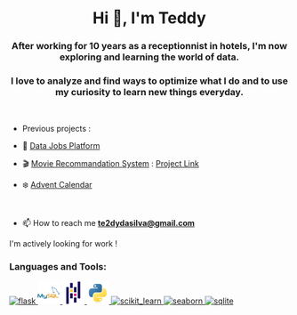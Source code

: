 <h1 align="center">Hi 👋, I'm Teddy</h1>

<h3 align="center">After working for 10 years as a receptionnist in hotels, I'm now exploring and learning the world of data.</h3>
<h3 align="center">I love to analyze and find ways to optimize what I do and to use my curiosity to learn new things everyday.</h3>
<br>

-  Previous projects :

- 🔨 [Data Jobs Platform](https://github.com/dsteddy/Projet_3)
  
-  🎬 [Movie Recommandation System](https://movie-recommandations.streamlit.app/) : [Project Link](https://github.com/dsteddy/WCS_Project2-Movie_recommandation)

-  ❄️ [Advent Calendar](https://github.com/dsteddy/Calendrier-de-l-avent)

  <br>          

- 📫 How to reach me **te2dydasilva@gmail.com**

I'm actively looking for work !

<h3 align="left">Languages and Tools:</h3>
<p align="left"> <a href="https://flask.palletsprojects.com/" target="_blank" rel="noreferrer"> <img src="https://www.vectorlogo.zone/logos/pocoo_flask/pocoo_flask-icon.svg" alt="flask" width="40" height="40"/> </a> <a href="https://www.mysql.com/" target="_blank" rel="noreferrer"> <img src="https://raw.githubusercontent.com/devicons/devicon/master/icons/mysql/mysql-original-wordmark.svg" alt="mysql" width="40" height="40"/> </a> <a href="https://pandas.pydata.org/" target="_blank" rel="noreferrer"> <img src="https://raw.githubusercontent.com/devicons/devicon/2ae2a900d2f041da66e950e4d48052658d850630/icons/pandas/pandas-original.svg" alt="pandas" width="40" height="40"/> </a> <a href="https://www.python.org" target="_blank" rel="noreferrer"> <img src="https://raw.githubusercontent.com/devicons/devicon/master/icons/python/python-original.svg" alt="python" width="40" height="40"/> </a> <a href="https://scikit-learn.org/" target="_blank" rel="noreferrer"> <img src="https://upload.wikimedia.org/wikipedia/commons/0/05/Scikit_learn_logo_small.svg" alt="scikit_learn" width="40" height="40"/> </a> <a href="https://seaborn.pydata.org/" target="_blank" rel="noreferrer"> <img src="https://seaborn.pydata.org/_images/logo-mark-lightbg.svg" alt="seaborn" width="40" height="40"/> </a> <a href="https://www.sqlite.org/" target="_blank" rel="noreferrer"> <img src="https://www.vectorlogo.zone/logos/sqlite/sqlite-icon.svg" alt="sqlite" width="40" height="40"/> </a> </p>
